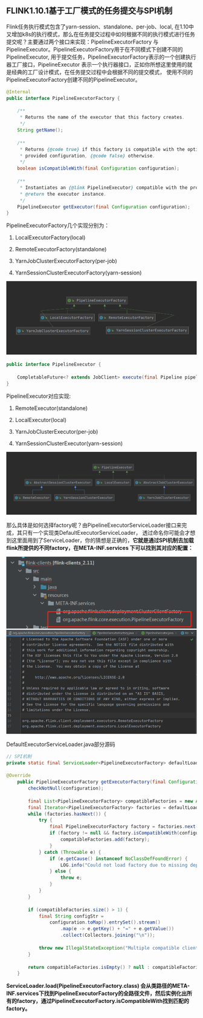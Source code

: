 ## FLINK1.10.1基于工厂模式的任务提交与SPI机制

Flink任务执行模式包含了yarn-session、standalone、per-job、local, 在1.10中又增加k8s的执行模式，那么在任务提交过程中如何根据不同的执行模式进行任务提交呢？主要通过两个接口来实现：PipelineExecutorFactory 与 PipelineExecutor。PipelineExecutorFactory用于在不同模式下创建不同的PipelineExecutor, 用于提交任务，PipelineExecutorFactory表示的一个创建执行器工厂接口，PipelineExecutor 表示一个执行器接口，正如你所想这里使用的就是经典的工厂设计模式，在任务提交过程中会根据不同的提交模式， 使用不同的PipelineExecutorFactory创建不同的PipelineExecutor。



```java
@Internal
public interface PipelineExecutorFactory {

	/**
	 * Returns the name of the executor that this factory creates.
	 */
	String getName();

	/**
	 * Returns {@code true} if this factory is compatible with the options in the
	 * provided configuration, {@code false} otherwise.
	 */
	boolean isCompatibleWith(final Configuration configuration);

	/**
	 * Instantiates an {@link PipelineExecutor} compatible with the provided configuration.
	 * @return the executor instance.
	 */
	PipelineExecutor getExecutor(final Configuration configuration);
}
```

PipelineExecutorFactory几个实现分别为：

1. LocalExecutorFactory(local)

2. RemoteExecutorFactory(standalone)

3. YarnJobClusterExecutorFactory(per-job)

4. YarnSessionClusterExecutorFactory(yarn-session)



<div align=center>
  <img src="images/image-20210328154230244.png" />
</div>



```java
public interface PipelineExecutor {

	CompletableFuture<? extends JobClient> execute(final Pipeline pipeline, final Configuration configuration) throws Exception;
}
```

PipelineExecutor对应实现: 

1. RemoteExecutor(standalone)

2. LocalExecutor(local)

3. YarnJobClusterExecutor(per-job) 

4. YarnSessionClusterExecutor(yarn-session)



<div align=center>
  <img src="images/image-20210328154638518.png" />
</div>

那么具体是如何选择factory呢？由PipelineExecutorServiceLoader接口来完成，其只有一个实现类DefaultExecutorServiceLoader， 透过命名你可能会才想到这里面用到了ServiceLoader，你的猜想是正确的，**它就是通过SPI机制去加载flink所提供的不同factory，在META-INF.services 下可以找到其对应的配置：**

<div align=center>
  <img src="images/image-20210328155118428.png" />
</div>

<div align=center>
  <img src="images/image-20210328155241835.png" />
</div>



DefaultExecutorServiceLoader.java部分源码

```java
// SPI机制
private static final ServiceLoader<PipelineExecutorFactory> defaultLoader = ServiceLoader.load(PipelineExecutorFactory.class);

@Override
	public PipelineExecutorFactory getExecutorFactory(final Configuration configuration) {
		checkNotNull(configuration);

		final List<PipelineExecutorFactory> compatibleFactories = new ArrayList<>();
		final Iterator<PipelineExecutorFactory> factories = defaultLoader.iterator();
		while (factories.hasNext()) {
			try {
				final PipelineExecutorFactory factory = factories.next();
				if (factory != null && factory.isCompatibleWith(configuration)) {
					compatibleFactories.add(factory);
				}
			} catch (Throwable e) {
				if (e.getCause() instanceof NoClassDefFoundError) {
					LOG.info("Could not load factory due to missing dependencies.");
				} else {
					throw e;
				}
			}
		}

		if (compatibleFactories.size() > 1) {
			final String configStr =
				configuration.toMap().entrySet().stream()
					.map(e -> e.getKey() + "=" + e.getValue())
					.collect(Collectors.joining("\n"));

			throw new IllegalStateException("Multiple compatible client factories found for:\n" + configStr + ".");
		}

		return compatibleFactories.isEmpty() ? null : compatibleFactories.get(0);
	}
```

**ServiceLoader.load(PipelineExecutorFactory.class) 会从类路径的META-INF.services下找到PipelineExecutorFactory的全路径文件，然后实例化出所有的factory，通过PipelineExecutorFactory.isCompatibleWith找到匹配的factory。**